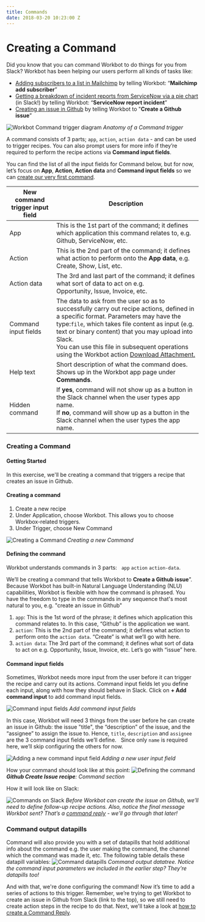 ```yaml
---
title: Commands
date: 2018-03-20 10:23:00 Z
---
```


# Creating a Command

Did you know that you can command Workbot to do things for you from Slack? Workbot has been helping our users perform all kinds of tasks like:
- [Adding subscribers to a list in Mailchimp](https://www.workato.com/recipes/57785-workbot-command-to-add-subscriber-to-list-in-mailchimp#recipe) by telling Workbot: “**Mailchimp add subscriber**”
- [Getting a breakdown of incident reports from ServiceNow via a pie chart](https://www.workato.com/recipes/146385-incident-report-pie-chart-in-servicenow#recipe) (in Slack!) by telling Workbot: “**ServiceNow report incident**”
- [Creating an issue in Github](https://www.workato.com/recipes/663926-create-an-issue-on-github-from-slack-using-workbot#recipe) by telling Workbot to "**Create a Github issue**”

![Workbot Command trigger diagram](/assets/images/workbot/workbot-trigger/anatomy-of-a-command.gif)
*Anatomy of a Command trigger*

A command consists of 3 parts; <code>app</code>, <code>action</code>, <code>action data</code> - and can be used to trigger recipes. You can also prompt users for more info if they’re required to perform the recipe actions via **Command input fields**.

You can find the list of all the input fields for Command below, but for now, let’s focus on **App**, **Action**, **Action data** and **Command input fields** so we can [create our very first command](/workbot/workbot-commands.md#creating-a-command).

<table class="unchanged rich-diff-level-one">
    <thead>
        <tr>
            <th>New command trigger input field</th>
            <th>Description</th>
        </tr>
    </thead>
    <tbody>
        <tr>
            <td>App</td>
            <td>
               This is the 1st part of the command; it defines which application this command relates to, e.g.<br>Github, ServiceNow, etc.
            </td>
        </tr>
        <tr>
            <td>Action</td>
            <td>
              This is the 2nd part of the command; it defines what action to perform onto the <b>App data</b>, e.g.<br>Create, Show, List, etc.
            </td>
        </tr>
        <tr>
            <td>Action data</td>
            <td>
              The 3rd and last part of the command; it defines what sort of data to act on e.g. <br>Opportunity, Issue, Invoice, etc.
            </td>
        </tr>
        <tr>
            <td>Command input fields</td>
            <td>
              The data to ask from the user so as to successfully carry out recipe actions, defined in a specific format. Parameters may have the type:<code>file</code>, which takes file content as input (e.g. text or binary content) that you may upload into Slack. <br>You can use this file in subsequent operations using the Workbot action <a href="/workbot/workbot-actions.html">Download Attachment.</a>
            </td>
        </tr>
        <tr>
            <td>Help text</td>
            <td>
            Short description of what the command does. Shows up in the Workbot app page under <b>Commands</b>.
            </td>
        </tr>
        <tr>
            <td>Hidden command</td>
            <td>
              If <b>yes</b>, command will not show up as a button in the Slack channel when the user types app name. <br>If <b>no</b>, command will show up as a button in the Slack channel when the user types the app name.
            </td>
        </tr>
    </tbody>
</table>

### Creating a Command
#### Getting Started
In this exercise, we'll be creating a command that triggers a recipe that creates an issue in Github.

#### Creating a command
1. Create a new recipe
2. Under Application, choose Workbot. This allows you to choose Workbox-related triggers.
3. Under Trigger, choose New Command

![Creating a Command](/assets/images/workbot/workbot-trigger/creating-a-command.png)
*Creating a new Command*

#### Defining the command
Workbot understands commands in 3 parts:   `app` `action` `action-data`.

We’ll be creating a command that tells Workbot to **Create a Github issue**”.  Because Workbot has built-in Natural Language Understanding (NLU) capabilities, Workbot is flexible with how the command is phrased. You have the freedom to type in the commands in any sequence that's most natural to you, e.g. "create an issue in Github"
  1. `app`: This is the 1st word of the phrase; it defines which application this command relates to. In this case, “Github” is the application we want.
  2. `action`: This is the 2nd part of the command; it defines what action to perform onto the `action data`. “Create” is what we’ll go with here.
  3. `action data`: The 3rd part of the command; it defines what sort of data to act on e.g. Opportunity, Issue, Invoice, etc. Let’s go with “issue” here.

#### Command input fields
Sometimes, Workbot needs more input from the user before it can trigger the recipe and carry out its actions. Command input fields let you define each input, along with how they should behave in Slack. Click on **+ Add command input** to add command input fields.

![Command input fields](/assets/images/workbot/workbot-trigger/command-input-fields.png)
*Add command input fields*

In this case, Workbot will need 3 things from the user before he can create an issue in Github: the issue "title", the “description” of the issue, and the “assignee” to assign the issue to. Hence, `title`, `description` and `assignee` are the 3  command input fields we’ll define.   Since only `name` is required here, we’ll skip configuring the others for now.

![Adding a new command input field](/assets/images/workbot/workbot-trigger/add-new-command-input-field.png)
*Adding a new user input field*

How your command should look like at this point:
![Defining the command](/assets/images/workbot/workbot-trigger/defining-the-command.png)
<i>**Github Create Issue recipe**: Command section</i>

How it will look like on Slack:

![Commands on Slack](/assets/images/workbot/workbot-trigger/commands-on-slack.png)
*Before Workbot can create the issue on Github, we’ll need to define follow-up recipe actions. Also, notice the final message Workbot sent? That’s a [command reply](workbot/workbot-command-reply.md) - we’ll go through that later!*

### Command output datapills 
Command will also provide you with a set of datapills that hold additional info about the command e.g. the user making the command, the channel which the command was made it, etc. The following table details these datapill variables:
![Command datapills](/assets/images/workbot/workbot-trigger/command-datapills.png)
*Command output datatree. Notice the command input parameters we included in the earlier step? They’re datapills too!*

And with that, we're done configuring the command! Now it’s time to add a series of actions to this trigger. Remember, we’re trying to get Workbot to create an issue in Github from Slack (link to the top), so we still need to create action steps in the recipe to do that. Next, we'll take a look at [how to create a Command Reply](/workbot/workbot-command-reply.md).
